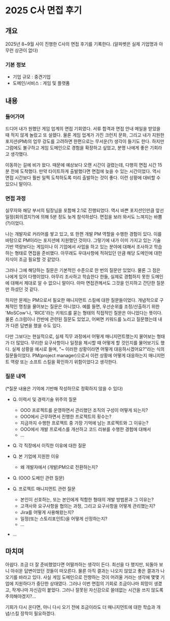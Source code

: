 # 2025 C사 면접 후기



## 개요

2025년 8~9월 사이 진행한 C사의 면접 후기를 기록한다. (알파벳은 실제 기업명과 아무런 상관이 없다)

### 기본 정보

- 기업 규모 : 중견기업
- 도메인/서비스 : 게임 및 플랫폼



## 내용

### 들어가며

드디어 내가 원했던 게임 업계의 면접 기회였다. 서류 합격과 면접 안내 메일을 받았을 때 적지 않게 놀랐고 또 설렜다. 물론 게임 업계가 가진 크런치 문화, 그리고 내가 지원한 포지션(PM)의 업무 강도를 고려하면 한편으로는 무서운(?) 생각이 들기도 한다. 하지만 그럼에도 불구하고 게임 도메인으로 경험을 확장하고 싶었고, 분명 나에게 좋은 기회라고 생각했다.

이동하는 길에 비가 왔다. 때문에 예상보다 오랜 시간이 걸렸는데, 다행히 면접 시간 15분 전에 도착했다. 만약 타이트하게 출발했다면 면접에 늦을 수 있는 시간이었다. 역시 면접 시간보다 훨씬 일찍 도착하도록 미리 출발하는 것이 좋다. 이런 상황에 대비할 수 있으니 말이다.

### 면접 과정

실무자와 해당 부서의 팀장님을 포함해 2:1로 진행되었다. 역시 바쁜 포지션인만큼 앞선 일정(회의겠지?)에 의해 5분 정도 늦게 참석하셨다. 면접을 보러 와서도 느껴지는 바쁨(?)이었다. 

나는 개발자로 커리어를 쌓고 있고, 또 한편 개발 PM 역할을 수행한 경험이 있다. 이를 바탕으로 PM이라는 포지션에 지원했던 것이다. 그렇기에 내가 이미 가지고 있는 기술 기반 역량보다는 게임이나 이 기업에서 사업을 하고 있는 분야에 대해서 조사하고 학습하는 형태로 면접을 준비했다. 아무래도 우대사항에 적혀있던 만큼 해당 도메인에 대한 지식이 조금 필요할 것 같았다.

그러나 그에 해당하는 질문은 기본적인 수준으로 한 번의 질문만 있었다. 물론 그 점은 나에게 있어 다행이었다. 아무리 조사하고 학습한다 한들, 실제로 경험하지 못한 도메인에 대해서 제대로 알 수 없으니 말이다. 아마 면접관께서도 그것을 인지하고 간단한 질문만 하셨던 것 같다.

하지만 문제는 PM으로서 필요한 매니지먼트 스킬에 대한 질문들이었다. 개념적으로 구체적인 명칭을 물어보는 질문은 아니었다. 예를 들면, 우선순위를 조정/산출하기 위한 'MoSCow'나, 'RICE'라는 키워드를 묻는 형태의 직접적인 질문은 아니었다는 뜻이다. 물론 스크럼이나 칸반에 관련된 질문도 있었고, 어쩌면 키워드를 노리고 질문했는데 내가 다른 답변을 했을 수도 있다. 

다만 그보다는 현실적으로, 실제 직무 과정에서 어떻게 매니지먼트했는지 물어보는 형태가 더 많았다. 무리한 요구사항이나 일정을 제시할 때 어떻게 할 것인지를 물어보기도 했다. 실제 상황을 예시로 들며, "~ 이러한 상황이라면 어떻게 대응하시겠어요?"라는 식의 질문들이었다. PM(project manager)으로서 이런 상황에 어떻게 대응하는지 매니지먼트 역량 또는 소프트 스킬을 확인하기 위함이었다고 생각한다.

### 질문 내역

(*질문 내용은 기억에 기반해 작성하므로 정확하지 않을 수 있다)

- Q. 이력서 및 경력기술 위주의 질문
  - OOO 프로젝트를 운영하면서 관리했던 조직의 구성이 어떻게 되는지?
  - OOO에서 근무하면서 진행한 프로젝트의 횟수는?
  - 지금까지 수행한 프로젝트 중 가장 기억에 남는 프로젝트와 그 이유는?
  - OOO에서 개발 프로세스를 개선하고 코드 리뷰를 수행한 경험에 대해서
  - ...
- Q. 각 직장에서 이직한 이유에 대한 질문
- Q. 본 기업에 지원한 이유
  - 왜 개발자에서 (개발)PM으로 전환하는지?

- Q. (OOO 도메인 관련 질문)
- Q. 프로젝트 매니지먼트 관련 질문
  - 본인이 선호하는, 또는 본인에게 적합한 형태의 개발 방법론과 그 이유는?
  - 고객사와 요구사항을 협의는 과정, 그리고 요구사항을 어떻게 관리했는지?
  - Jira를 어떻게 사용해왔는지?
  - 일정(또는 스토리포인트)을 어떻게 산정하는지?
  - ...

- ...



## 마치며

아쉽다. 조금 더 잘 준비했었다면 어떨까하는 생각이 든다. 최선을 다 했지만, 되돌아 보니 아쉬운 답변이었던 것들이 떠오른다. 물론 아직 결과는 나오지 않았고 좋은 결과가 나오기를 바라고 있다. 사실 게임 도메인으로 전향하는 것이 어려울 거라는 생각에 몇몇 기업에 지원하다가 중단한 상태였다. 그러나 이번 면접의 기회로 조금이나마 희망이 생겼고, 작게나마 자신감이 붙었다. 그러나 잘못된 자신감으로 쓸데없는 시간을 쓰지 않도록 주의해야겠지?...

기회가 다시 온다면, 아니 다시 오기 전에 조금이라도 더 매니지먼트에 대한 학습과 개념/스킬 장착이 필요하겠다. 

